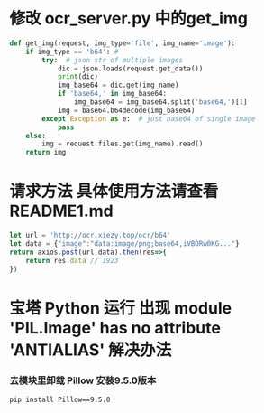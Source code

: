 # 修改 ocr_server.py 中的get_img
```python
def get_img(request, img_type='file', img_name='image'):
    if img_type == 'b64': #
        try:  # json str of multiple images
            dic = json.loads(request.get_data())
            print(dic)
            img_base64 = dic.get(img_name)
            if 'base64,' in img_base64:
                img_base64 = img_base64.split('base64,')[1]
            img = base64.b64decode(img_base64)
        except Exception as e:  # just base64 of single image
            pass
    else:
        img = request.files.get(img_name).read()
    return img
```

# 请求方法 具体使用方法请查看README1.md
```javascript
let url = 'http://ocr.xiezy.top/ocr/b64'
let data = {"image":"data:image/png;base64,iVBORw0KG..."}
return axios.post(url,data).then(res=>{
    return res.data // 1923
})
```



# 宝塔 Python 运行 出现 module 'PIL.Image' has no attribute 'ANTIALIAS' 解决办法

### 去模块里卸载 Pillow 安装9.5.0版本
```
pip install Pillow==9.5.0
```